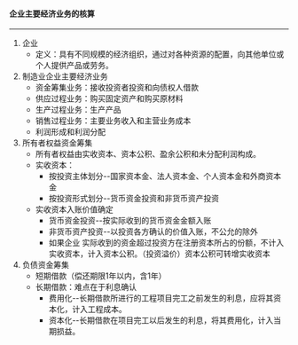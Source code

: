 #### 企业主要经济业务的核算

------

1. 企业
   - 定义：具有不同规模的经济组织，通过对各种资源的配置，向其他单位或个人提供产品或劳务。
2. 制造业企业主要经济业务
   - 资金筹集业务：接收投资者投资和向债权人借款
   - 供应过程业务：购买固定资产和购买原材料
   - 生产过程业务：生产产品
   - 销售过程业务：主要业务收入和主营业务成本
   - 利润形成和利润分配
3. 所有者权益资金筹集
   - 所有者权益由实收资本、资本公积、盈余公积和未分配利润构成。
   - 实收资本：
     - 按投资主体划分--国家资本金、法人资本金、个人资本金和外商资本金
     - 按投资形式划分--货币资金投资和非货币资产投资
   - 实收资本入账价值确定
     - 货币资金投资--按实际收到的货币资金金额入账
     - 非货币资产投资--以投资各方确认的价值入账，不公允的除外
     - 如果企业 实际收到的资金超过投资方在注册资本所占的份额，不计入实收资本，计入资本公积。（投资溢价）资本公积可转增实收资本
4. 负债资金筹集
   - 短期借款（偿还期限1年以内，含1年）
   - 长期借款：难点在于利息确认
     - 费用化--长期借款所进行的工程项目完工之前发生的利息，应将其资本化，计入工程成本。
     - 资本化--长期借款在项目完工以后发生的利息，将其费用化，计入当期损益。